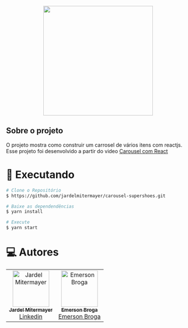 <p align="center"><a href="https://reactnative.dev/" target="_blank"><img src="https://reactnative.dev/img/header_logo.svg" width="300"></a></p>


## Sobre o projeto

O projeto mostra como construir um carrosel de vários itens com reactjs.
 Esse projeto foi desenvolvido a partir do video <a href="https://youtu.be/cX0N3TNxumw"> Carousel com React</a>

# :construction_worker: Executando

```bash
# Clone o Repositório
$ https://github.com/jardelmitermayer/carousel-supershoes.git
```

```bash
# Baixe as dependendências
$ yarn install

```

```bash
# Execute
$ yarn start
```

# :computer: Autores

<table>
  <tr>
    <td align="center">
      <a href="https://github.com/jardelmitermayer">
        <img src="https://avatars.githubusercontent.com/u/58043717?v=4" width="100px;" alt="Jardel Mitermayer"/>
        <br />
        <sub>
          <b>Jardel Mitermayer</b>
        </sub>
       </a>
       <br />
       <a href="https://www.linkedin.com/in/jardel-mitermayer/" title="Linkedin">Linkedin</a>
    </td>
    <td align="center">
      <a href="https://github.com/emersonbroga/">
        <img 
          src="https://avatars.githubusercontent.com/u/824403?v=4" 
          width="100px;" 
          alt="Emerson Broga"
        />
        <br />
        <sub>
          <b>Emerson Broga</b>
        </sub>
       </a>
       <br />
       <a href="https://emersonbroga.com/" title="site">Emerson Broga</a>       
    </td>
  </tr>
</table>